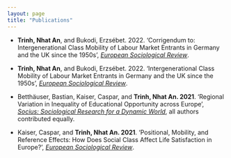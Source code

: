 ```yaml
---
layout: page
title: "Publications"
---
```


- **Trinh, Nhat An**, and Bukodi, Erzsébet. 2022. ‘Corrigendum to: Intergenerational Class Mobility of Labour Market Entrants in Germany and the UK since the 1950s’, *[European Sociological Review](https://academic.oup.com/esr/article/38/2/336/6381331)*.

- **Trinh, Nhat An**, and Bukodi, Erzsébet. 2022. ‘Intergenerational Class Mobility of Labour Market Entrants in Germany and the UK since the 1950s’, *[European Sociological Review](https://doi.org/10.1093/esr/jcab028)*.

- Betthäuser, Bastian, Kaiser, Caspar, and **Trinh, Nhat An. 2021**. ‘Regional Variation in Inequality of Educational Opportunity across Europe’, *[Socius: Sociological Research for a Dynamic World](https://doi.org/10.1177/23780231211019890)*, all authors contributed equally. 

- Kaiser, Caspar, and **Trinh, Nhat An. 2021**. ‘Positional, Mobility, and Reference Effects: How Does Social Class Affect Life Satisfaction in Europe?’, *[European Sociological Review](https://doi.org/10.1093/esr/jcaa067)*.
